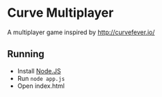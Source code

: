 # Curve Multiplayer

A multiplayer game inspired by http://curvefever.io/

## Running

* Install [Node.JS](https://nodejs.org/en/)
* Run ``` node app.js ```
* Open index.html